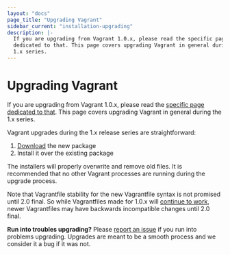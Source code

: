 ```yaml
---
layout: "docs"
page_title: "Upgrading Vagrant"
sidebar_current: "installation-upgrading"
description: |-
  If you are upgrading from Vagrant 1.0.x, please read the specific page
  dedicated to that. This page covers upgrading Vagrant in general during the
  1.x series.
---
```


# Upgrading Vagrant

If you are upgrading from Vagrant 1.0.x, please read the
[specific page dedicated to that](/docs/installation/upgrading-from-1-0.html).
This page covers upgrading Vagrant in general during the 1.x series.

Vagrant upgrades during the 1.x release series are straightforward:

1. [Download](/downloads.html) the new package
2. Install it over the existing package

The installers will properly overwrite and remove old files. It is recommended
that no other Vagrant processes are running during the upgrade process.

Note that Vagrantfile stability for the new Vagrantfile syntax is not
promised until 2.0 final. So while Vagrantfiles made for 1.0.x will
[continue to work](/docs/installation/backwards-compatibility.html),
newer Vagrantfiles may have backwards incompatible changes until 2.0 final.

<div class="alert alert-info alert-block">
  <strong>Run into troubles upgrading?</strong> Please
  <a href="https://github.com/hashicorp/vagrant/issues" class="alert-link">report an issue</a>
  if you run into problems upgrading. Upgrades are meant to be a smooth
  process and we consider it a bug if it was not.
</div>
